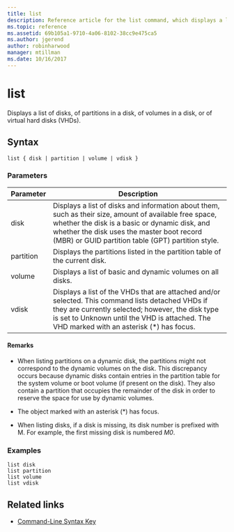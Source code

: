 ```yaml
---
title: list
description: Reference article for the list command, which displays a list of disks, of partitions in a disk, of volumes in a disk, or of virtual hard disks (VHDs).
ms.topic: reference
ms.assetid: 69b105a1-9710-4a06-8102-38cc9e475ca5
ms.author: jgerend
author: robinharwood
manager: mtillman
ms.date: 10/16/2017
---
```


# list

Displays a list of disks, of partitions in a disk, of volumes in a disk, or of virtual hard disks (VHDs).

## Syntax

```
list { disk | partition | volume | vdisk }
```

### Parameters

| Parameter | Description |
| --------- | ----------- |
| disk | Displays a list of disks and information about them, such as their size, amount of available free space, whether the disk is a basic or dynamic disk, and whether the disk uses the master boot record (MBR) or GUID partition table (GPT) partition style. |
| partition | Displays the partitions listed in the partition table of the current disk. |
| volume | Displays a list of basic and dynamic volumes on all disks. |
| vdisk | Displays a list of the VHDs that are attached and/or selected. This command lists detached VHDs if they are currently selected; however, the disk type is set to Unknown until the VHD is attached. The VHD marked with an asterisk (*) has focus. |

#### Remarks

- When listing partitions on a dynamic disk, the partitions might not correspond to the dynamic volumes on the disk. This discrepancy occurs because dynamic disks contain entries in the partition table for the system volume or boot volume (if present on the disk). They also contain a partition that occupies the remainder of the disk in order to reserve the space for use by dynamic volumes.

- The object marked with an asterisk (*) has focus.

- When listing disks, if a disk is missing, its disk number is prefixed with M. For example, the first missing disk is numbered *M0*.

### Examples

```
list disk
list partition
list volume
list vdisk
```

## Related links

- [Command-Line Syntax Key](command-line-syntax-key.md)
